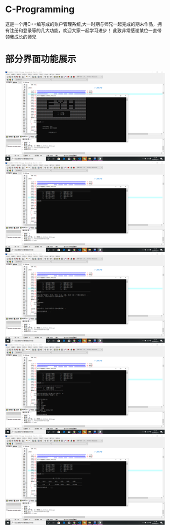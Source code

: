 # C-Programming
这是一个用C++编写成的账户管理系统,大一时期与师兄一起完成的期末作品，拥有注册和登录等的几大功能，欢迎大家一起学习进步！
此致非常感谢某位一直带领我成长的师兄
# 部分界面功能展示
![image](https://github.com/feng-yu-hong/C-Programming/blob/master/Account%20management%20system/images/1.png)
![image](https://github.com/feng-yu-hong/C-Programming/blob/master/Account%20management%20system/images/2.png)
![image](https://github.com/feng-yu-hong/C-Programming/blob/master/Account%20management%20system/images/3.png)
![image](https://github.com/feng-yu-hong/C-Programming/blob/master/Account%20management%20system/images/4.png)
![image](https://github.com/feng-yu-hong/C-Programming/blob/master/Account%20management%20system/images/5.png)
